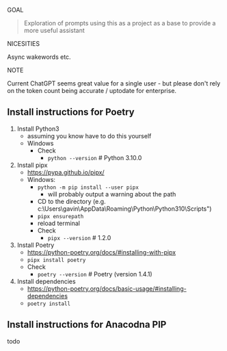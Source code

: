 GOAL

> Exploration of prompts using this as a project as a base
to provide a more useful assistant

NICESITIES

Async wakewords etc.

NOTE

Current ChatGPT seems great value for a single user - but please don't rely on the token count being accurate / uptodate for enterprise.

## Install instructions for Poetry

1. Install Python3
	* assuming you know have to do this yourself
	* Windows
		* Check
			* `python --version` # Python 3.10.0 
1. Install pipx
	* https://pypa.github.io/pipx/
	* Windows:
		* `python -m pip install --user pipx`
			* will probably output a warning about the path
		* CD to the directory (e.g. c:\Users\gavin\AppData\Roaming\Python\Python310\Scripts")
		* `pipx ensurepath`
		* reload terminal
		* Check
			* `pipx --version` # 1.2.0 
1. Install Poetry
	* https://python-poetry.org/docs/#installing-with-pipx
	* `pipx install poetry`
	* Check
		* `poetry --version` # Poetry (version 1.4.1)  
1. Install dependencies
	* https://python-poetry.org/docs/basic-usage/#installing-dependencies
	* `poetry install`
	
## Install instructions for Anacodna PIP
todo
